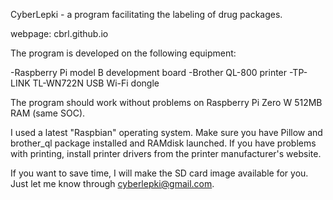 CyberLepki - a program facilitating the labeling of drug packages.

webpage: cbrl.github.io

The program is developed on the following equipment:

-Raspberry Pi model B development board
-Brother QL-800 printer
-TP-LINK TL-WN722N USB Wi-Fi dongle

The program should work without problems on Raspberry Pi Zero W 512MB RAM (same SOC).

I used a latest "Raspbian" operating system.
Make sure you have Pillow and brother_ql package installed and RAMdisk launched.
If you have problems with printing, install printer drivers from the printer manufacturer's website.

If you want to save time, I will make the SD card image available for you. 
Just let me know through cyberlepki@gmail.com.

